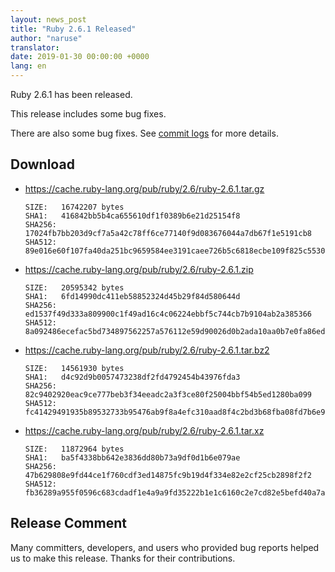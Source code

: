 ```yaml
---
layout: news_post
title: "Ruby 2.6.1 Released"
author: "naruse"
translator:
date: 2019-01-30 00:00:00 +0000
lang: en
---
```


Ruby 2.6.1 has been released.

This release includes some bug fixes.


There are also some bug fixes.
See [commit logs](https://github.com/ruby/ruby/compare/v2_6_0...v2_6_1) for more details.

## Download

* <https://cache.ruby-lang.org/pub/ruby/2.6/ruby-2.6.1.tar.gz>

      SIZE:   16742207 bytes
      SHA1:   416842bb5b4ca655610df1f0389b6e21d25154f8
      SHA256: 17024fb7bb203d9cf7a5a42c78ff6ce77140f9d083676044a7db67f1e5191cb8
      SHA512: 89e016e60f107fa40da251bc9659584ee3191caee726b5c6818ecbe109f825c553041a5dfda7e6d2889fcf587e63fb5d9fbe6cbdbdc4572e1123c302f0f1b881
* <https://cache.ruby-lang.org/pub/ruby/2.6/ruby-2.6.1.zip>

      SIZE:   20595342 bytes
      SHA1:   6fd14990dc411eb58852324d45b29f84d580644d
      SHA256: ed1537f49d333a809900c1f49ad16c4c06224ebbf5c744cb7b9104ab2a385366
      SHA512: 8a092486ecefac5bd734897562257a576112e59d90026d0b2ada10aa0b7e0fa86ed1cd803c6254eaa21b19ba36502d9ac268eae6f5714a6eca01904117ab0da6
* <https://cache.ruby-lang.org/pub/ruby/2.6/ruby-2.6.1.tar.bz2>

      SIZE:   14561930 bytes
      SHA1:   d4c92d9b0057473238df2fd4792454b43976fda3
      SHA256: 82c9402920eac9ce777beb3f34eeadc2a3f3ce80f25004bbf54b5ed1280ba099
      SHA512: fc41429491935b89532733b95476ab9f8a4efc310aad8f4c2bd3b68fba08fd7b6e9ac84c6c88ca892022d1ba76435295f3299ea466f9b5453c07d41cb539af59
* <https://cache.ruby-lang.org/pub/ruby/2.6/ruby-2.6.1.tar.xz>

      SIZE:   11872964 bytes
      SHA1:   ba5f4338bb642e3836dd80b73a9df0d1b6e079ae
      SHA256: 47b629808e9fd44ce1f760cdf3ed14875fc9b19d4f334e82e2cf25cb2898f2f2
      SHA512: fb36289a955f0596c683cdadf1e4a9a9fd35222b1e1c6160c2e7cd82e5befd40a7aa4361e55f7a8f83c06ee899ec493821c7db34a60c4ac3bca0e874d33ef1a9

## Release Comment

Many committers, developers, and users who provided bug reports helped
us to make this release.
Thanks for their contributions.
